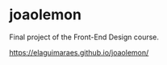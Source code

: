 # joaolemon
 Final project of the Front-End Design course.


https://elaguimaraes.github.io/joaolemon/
